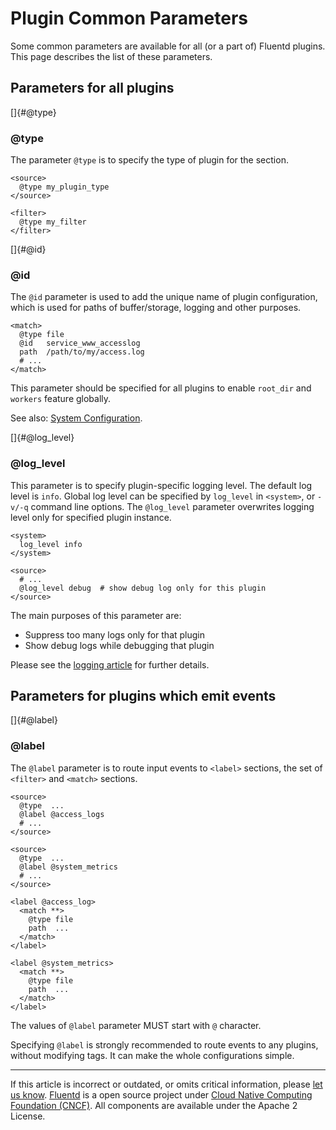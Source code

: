 # Plugin Common Parameters

Some common parameters are available for all (or a part of) Fluentd
plugins. This page describes the list of these parameters.


## Parameters for all plugins

[]{#@type}

### \@type

The parameter `@type` is to specify the type of plugin for the section.

``` {.CodeRay}
<source>
  @type my_plugin_type
</source>

<filter>
  @type my_filter
</filter>
```

[]{#@id}

### \@id

The `@id` parameter is used to add the unique name of plugin
configuration, which is used for paths of buffer/storage, logging and
other purposes.

``` {.CodeRay}
<match>
  @type file
  @id   service_www_accesslog
  path  /path/to/my/access.log
  # ...
</match>
```

This parameter should be specified for all plugins to enable `root_dir`
and `workers` feature globally.

See also: [System Configuration](/articles/system-config.md).

[]{#@log_level}

### \@log\_level

This parameter is to specify plugin-specific logging level. The default
log level is `info`. Global log level can be specified by `log_level` in
`<system>`, or `-v/-q` command line options. The `@log_level` parameter
overwrites logging level only for specified plugin instance.

``` {.CodeRay}
<system>
  log_level info
</system>

<source>
  # ...
  @log_level debug  # show debug log only for this plugin
</source>
```

The main purposes of this parameter are:

-   Suppress too many logs only for that plugin
-   Show debug logs while debugging that plugin

Please see the [logging article](/articles/logging.md) for further details.


## Parameters for plugins which emit events

[]{#@label}

### \@label

The `@label` parameter is to route input events to `<label>` sections,
the set of `<filter>` and `<match>` sections.

``` {.CodeRay}
<source>
  @type  ...
  @label @access_logs
  # ...
</source>

<source>
  @type  ...
  @label @system_metrics
  # ...
</source>

<label @access_log>
  <match **>
    @type file
    path  ...
  </match>
</label>

<label @system_metrics>
  <match **>
    @type file
    path  ...
  </match>
</label>
```

The values of `@label` parameter MUST start with `@` character.

Specifying `@label` is strongly recommended to route events to any
plugins, without modifying tags. It can make the whole configurations
simple.


------------------------------------------------------------------------

If this article is incorrect or outdated, or omits critical information,
please [let us know](https://github.com/fluent/fluentd-docs/issues?state=open).
[Fluentd](http://www.fluentd.org/) is a open source project under [Cloud
Native Computing Foundation (CNCF)](https://cncf.io/). All components
are available under the Apache 2 License.
